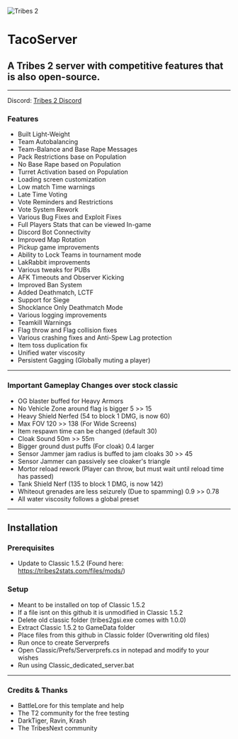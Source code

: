![Tribes 2](https://cdn.discordapp.com/attachments/521797012014759970/678460505597149214/TacoServer.png)

# TacoServer
## A Tribes 2 server with competitive features that is also open-source.

---


Discord: [Tribes 2 Discord](https://discord.gg/Y4muNvF)


### Features
 - Built Light-Weight
 - Team Autobalancing
 - Team-Balance and Base Rape Messages
 - Pack Restrictions base on Population
 - No Base Rape based on Population
 - Turret Activation based on Population
 - Loading screen customization
 - Low match Time warnings
 - Late Time Voting
 - Vote Reminders and Restrictions
 - Vote System Rework
 - Various Bug Fixes and Exploit Fixes
 - Full Players Stats that can be viewed In-game
 - Discord Bot Connectivity
 - Improved Map Rotation
 - Pickup game improvements
 - Ability to Lock Teams in tournament mode
 - LakRabbit improvements
 - Various tweaks for PUBs
 - AFK Timeouts and Observer Kicking
 - Improved Ban System
 - Added Deathmatch, LCTF
 - Support for Siege
 - Shocklance Only Deathmatch Mode
 - Various logging improvements
 - Teamkill Warnings
 - Flag throw and Flag collision fixes
 - Various crashing fixes and Anti-Spew Lag protection
 - Item toss duplication fix
 - Unified water viscosity
 - Persistent Gagging (Globally muting a player)

---

### Important Gameplay Changes over stock classic
 - OG blaster buffed for Heavy Armors
 - No Vehicle Zone around flag is bigger 5 >> 15
 - Heavy Shield Nerfed (54 to block 1 DMG, is now 60)
 - Max FOV 120 >> 138 (For Wide Screens)
 - Item respawn time can be changed (default 30)
 - Cloak Sound 50m >> 55m
 - Bigger ground dust puffs (For cloak) 0.4 larger
 - Sensor Jammer jam radius is buffed to jam cloaks 30 >> 45
 - Sensor Jammer can passively see cloaker's triangle
 - Mortor reload rework (Player can throw, but must wait until reload time has passed)
 - Tank Shield Nerf (135 to block 1 DMG, is now 142)
 - Whiteout grenades are less seizurely (Due to spamming) 0.9 >> 0.78
 - All water viscosity follows a global preset

---


## Installation


### Prerequisites
 - Update to Classic 1.5.2 (Found here: https://tribes2stats.com/files/mods/)

### Setup
 - Meant to be installed on top of Classic 1.5.2
 - If a file isnt on this github it is unmodified in Classic 1.5.2
 - Delete old classic folder (tribes2gsi.exe comes with 1.0.0)
 - Extract Classic 1.5.2 to GameData folder
 - Place files from this github in Classic folder (Overwriting old files)
 - Run once to create Serverprefs
 - Open Classic/Prefs/Serverprefs.cs in notepad and modify to your wishes
 - Run using Classic_dedicated_server.bat

----

### Credits & Thanks
 - BattleLore for this template and help
 - The T2 community for the free testing
 - DarkTiger, Ravin, Krash
 - The TribesNext community
